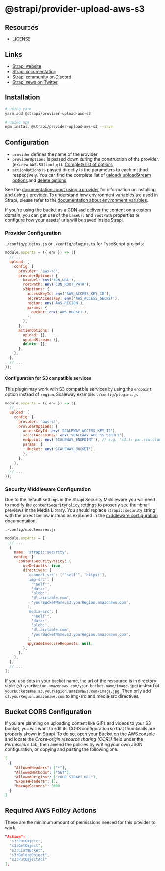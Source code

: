 # @strapi/provider-upload-aws-s3

## Resources

- [LICENSE](LICENSE)

## Links

- [Strapi website](https://strapi.io/)
- [Strapi documentation](https://docs.strapi.io)
- [Strapi community on Discord](https://discord.strapi.io)
- [Strapi news on Twitter](https://twitter.com/strapijs)

## Installation

```bash
# using yarn
yarn add @strapi/provider-upload-aws-s3

# using npm
npm install @strapi/provider-upload-aws-s3 --save
```

## Configuration

- `provider` defines the name of the provider
- `providerOptions` is passed down during the construction of the provider. (ex: `new AWS.S3(config)`). [Complete list of options](https://docs.aws.amazon.com/AWSJavaScriptSDK/latest/AWS/S3.html#constructor-property)
- `actionOptions` is passed directly to the parameters to each method respectively. You can find the complete list of [upload/ uploadStream options](https://docs.aws.amazon.com/AWSJavaScriptSDK/latest/AWS/S3.html#upload-property) and [delete options](https://docs.aws.amazon.com/AWSJavaScriptSDK/latest/AWS/S3.html#deleteObject-property)

See the [documentation about using a provider](https://docs.strapi.io/developer-docs/latest/plugins/upload.html#using-a-provider) for information on installing and using a provider. To understand how environment variables are used in Strapi, please refer to the [documentation about environment variables](https://docs.strapi.io/developer-docs/latest/setup-deployment-guides/configurations/optional/environment.html#environment-variables).

If you're using the bucket as a CDN and deliver the content on a custom domain, you can get use of the `baseUrl` and `rootPath` properties to configure how your assets' urls will be saved inside Strapi.

### Provider Configuration

`./config/plugins.js` or `./config/plugins.ts` for TypeScript projects:

```js
module.exports = ({ env }) => ({
  // ...
  upload: {
    config: {
      provider: 'aws-s3',
      providerOptions: {
        baseUrl: env('CDN_URL'),
        rootPath: env('CDN_ROOT_PATH'),
        s3Options: {
          accessKeyId: env('AWS_ACCESS_KEY_ID'),
          secretAccessKey: env('AWS_ACCESS_SECRET'),
          region: env('AWS_REGION'),
          params: {
            Bucket: env('AWS_BUCKET'),
          },
        },
      },
      actionOptions: {
        upload: {},
        uploadStream: {},
        delete: {},
      },
    },
  },
  // ...
});
```

#### Configuration for S3 compatible services

This plugin may work with S3 compatible services by using the `endpoint` option instead of `region`. Scaleway example:
`./config/plugins.js`

```js
module.exports = ({ env }) => ({
  // ...
  upload: {
    config: {
      provider: 'aws-s3',
      providerOptions: {
        accessKeyId: env('SCALEWAY_ACCESS_KEY_ID'),
        secretAccessKey: env('SCALEWAY_ACCESS_SECRET'),
        endpoint: env('SCALEWAY_ENDPOINT'), // e.g. "s3.fr-par.scw.cloud"
        params: {
          Bucket: env('SCALEWAY_BUCKET'),
        },
      },
    },
  },
  // ...
});
```

### Security Middleware Configuration

Due to the default settings in the Strapi Security Middleware you will need to modify the `contentSecurityPolicy` settings to properly see thumbnail previews in the Media Library. You should replace `strapi::security` string with the object bellow instead as explained in the [middleware configuration](https://docs.strapi.io/developer-docs/latest/setup-deployment-guides/configurations/required/middlewares.html#loading-order) documentation.

`./config/middlewares.js`

```js
module.exports = [
  // ...
  {
    name: 'strapi::security',
    config: {
      contentSecurityPolicy: {
        useDefaults: true,
        directives: {
          'connect-src': ["'self'", 'https:'],
          'img-src': [
            "'self'",
            'data:',
            'blob:',
            'dl.airtable.com',
            'yourBucketName.s3.yourRegion.amazonaws.com',
          ],
          'media-src': [
            "'self'",
            'data:',
            'blob:',
            'dl.airtable.com',
            'yourBucketName.s3.yourRegion.amazonaws.com',
          ],
          upgradeInsecureRequests: null,
        },
      },
    },
  },
  // ...
];
```

If you use dots in your bucket name, the url of the ressource is in directory style (`s3.yourRegion.amazonaws.com/your.bucket.name/image.jpg`) instead of `yourBucketName.s3.yourRegion.amazonaws.com/image.jpg`. Then only add `s3.yourRegion.amazonaws.com` to img-src and media-src directives.

## Bucket CORS Configuration

If you are planning on uploading content like GIFs and videos to your S3 bucket, you will want to edit its CORS configuration so that thumbnails are properly shown in Strapi. To do so, open your Bucket on the AWS console and locate the _Cross-origin resource sharing (CORS)_ field under the _Permissions_ tab, then amend the policies by writing your own JSON configuration, or copying and pasting the following one:

```json
[
  {
    "AllowedHeaders": ["*"],
    "AllowedMethods": ["GET"],
    "AllowedOrigins": ["YOUR STRAPI URL"],
    "ExposeHeaders": [],
    "MaxAgeSeconds": 3000
  }
]
```

## Required AWS Policy Actions

These are the minimum amount of permissions needed for this provider to work.

```json
"Action": [
  "s3:PutObject",
  "s3:GetObject",
  "s3:ListBucket",
  "s3:DeleteObject",
  "s3:PutObjectAcl"
],
```
